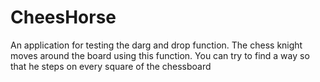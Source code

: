 # CheesHorse
An application for testing the darg and drop function. The chess knight moves around the board using this function. You can try to find a way so that he steps on every square of the chessboard
